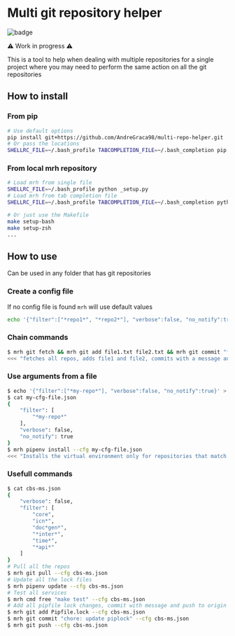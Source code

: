 # Multi git repository helper

![badge](https://img.shields.io/github/v/tag/AndreGraca98/multi-repo-helper?logo=python&logoColor=yellow&label=version)

:warning: Work in progress :warning:

This is a tool to help when dealing with multiple repositories for a single
project where you may need to perform the same action on all the git
repositories

## How to install

### From pip

```bash
# Use default options
pip install git+https://github.com/AndreGraca98/multi-repo-helper.git
# Or pass the locations
SHELLRC_FILE=~/.bash_profile TABCOMPLETION_FILE=~/.bash_completion pip install git+https://github.com/AndreGraca98/multi-repo-helper.git
```

### From local mrh repository

```bash
# Load mrh from single file
SHELLRC_FILE=~/.bash_profile python _setup.py
# Load mrh from tab completion file
SHELLRC_FILE=~/.bash_profile TABCOMPLETION_FILE=~/.bash_completion python _setup.py

# Or just use the Makefile
make setup-bash
make setup-zsh
...
```

## How to use

Can be used in any folder that has git repositories

### Create a config file

If no config file is found `mrh` will use default values

```bash
echo '{"filter":["*repo1*", "*repo2*"], "verbose":false, "no_notify":true}' > .mrh.json
```

### Chain commands

```bash
$ mrh git fetch && mrh git add file1.txt file2.txt && mrh git commit "feat: my super feature" && mrh git push
<<< "fetches all repos, adds file1 and file2, commits with a message and finaly pushes to remote" >>>
```

### Use arguments from a file

```bash
$ echo '{"filter":["*my-repo*"], "verbose":false, "no_notify":true}' > my-cfg-file.json
$ cat my-cfg-file.json
{
    "filter": [
        "*my-repo*"
    ],
    "verbose": false,
    "no_notify": true
}
$ mrh pipenv install --cfg my-cfg-file.json
<<< "Installs the virtual environment only for repositories that match *my-repo*" >>>
```

### Usefull commands

```bash
$ cat cbs-ms.json
{
    "verbose": false,
    "filter": [
        "core",
        "icn*",
        "doc*gen*",
        "*inter*",
        "time*",
        "*api*"
    ]
}
# Pull all the repos
$ mrh git pull --cfg cbs-ms.json
# Update all the lock files
$ mrh pipenv update --cfg cbs-ms.json
# Test all services
$ mrh cmd free "make test" --cfg cbs-ms.json
# Add all pipfile lock changes, commit with message and push to origin
$ mrh git add Pipfile.lock --cfg cbs-ms.json
$ mrh git commit "chore: update piplock" --cfg cbs-ms.json
$ mrh git push --cfg cbs-ms.json
```

